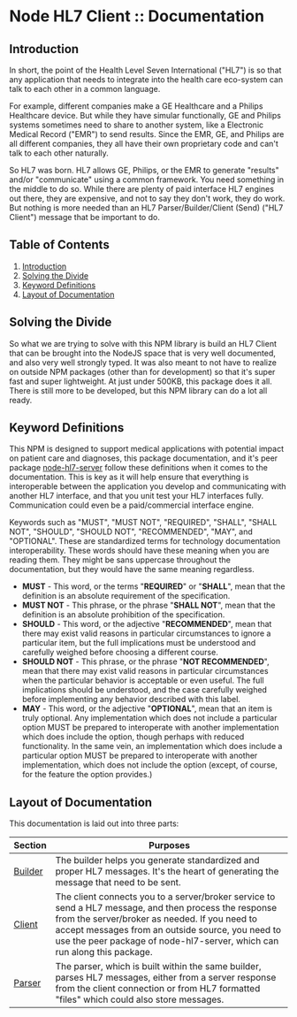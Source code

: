 # Node HL7 Client :: Documentation

## Introduction

In short, the point of the Health Level Seven International ("HL7") is so that any application that needs to integrate into the health care eco-system can talk to each other in a common language.

For example, different companies make a GE Healthcare and a Philips Healthcare device. But while they have simular functionally, GE and Philips systems sometimes need to share to another system, like a Electronic Medical Record ("EMR") to send results. Since the EMR, GE, and Philips are all different companies, they all have their own proprietary code and can't talk to each other naturally.

So HL7 was born. HL7 allows GE, Philips, or the EMR to generate "results" and/or "communicate" using a common framework. You need something in the middle to do so. While there are plenty of paid interface HL7 engines out there, they are expensive, and not to say they don't work, they do work. But nothing is more needed than an HL7 Parser/Builder/Client (Send) ("HL7 Client") message that be important to do.

## Table of Contents

1. [Introduction](#introduction)
2. [Solving the Divide](#solving-the-divide)
3. [Keyword Definitions](#Keyword-Definitions)
4. [Layout of Documentation](#layout-of-documentation)

## Solving the Divide

So what we are trying to solve with this NPM library is build an HL7 Client that can be brought into the NodeJS space that is very well documented, and also very well strongly typed. It was also meant to not have to realize on outside NPM packages (other than for development) so that it's super fast and super lightweight. At just under 500KB, this package does it all. There is still more to be developed, but this NPM library can do a lot all ready.

## Keyword Definitions

This NPM is designed to support medical applications with potential impact on patient care and diagnoses, this package documentation, and it's peer package [node-hl7-server](https://www.npmjs.com/package/node-hl7-server) follow these definitions when it comes to the documentation. This is key as it will help ensure that everything is interoperable between the application you develop and communicating with another HL7 interface, and that you unit test your HL7 interfaces fully. Communication could even be a paid/commercial interface engine.

Keywords such as "MUST", "MUST NOT", "REQUIRED",
"SHALL", "SHALL NOT", "SHOULD", "SHOULD NOT", "RECOMMENDED", "MAY", and "OPTIONAL".
These are standardized terms for  technology documentation interoperability.
These words should have these meaning when you are reading them.
They might be sans uppercase throughout the documentation, but they would have the same meaning regardless.

* **MUST** - This word, or the terms "**REQUIRED**" or "**SHALL**", mean that the definition is an absolute requirement of the specification.
* **MUST NOT** - This phrase, or the phrase "**SHALL NOT**", mean that the definition is an absolute prohibition of the specification.
* **SHOULD** - This word, or the adjective "**RECOMMENDED**", mean that there may exist valid reasons in particular circumstances to ignore a particular item, but the full implications must be understood and carefully weighed before choosing a different course.
* **SHOULD NOT** - This phrase, or the phrase "**NOT RECOMMENDED**", mean that there may exist valid reasons in particular circumstances when the particular behavior is acceptable or even useful. The full implications should be understood, and the case carefully weighed before implementing any behavior described with this label.
* **MAY** - This word, or the adjective "**OPTIONAL**",  mean that an item is truly optional.  Any implementation which does not include a particular option MUST be prepared to interoperate with another implementation which does include the option, though perhaps with reduced functionality. In the same vein, an implementation which does include a particular option MUST be prepared to interoperate with another implementation, which does not include the option (except, of course, for the feature the option provides.)

## Layout of Documentation

This documentation is laid out into three parts:

| Section                     | Purposes                                                                                                                                                                                                                                                                                |
|-----------------------------|-----------------------------------------------------------------------------------------------------------------------------------------------------------------------------------------------------------------------------------------------------------------------------------------|
| [Builder](builder/index.md) | The builder helps you generate standardized and proper HL7 messages. It's the heart of generating the message that need to be sent.                                                                                                                                                     |
| [Client](client/index.md)   | The client connects you to a server/broker service to send a HL7 message, and then process the response from the server/broker as needed. If you need to accept messages from an outside source, you need to use the peer package of node-hl7-server, which can run along this package. |
| [Parser](parser/index.md)   | The parser, which is built within the same builder, parses HL7 messages, either from a server response from the client connection or from HL7 formatted "files" which could also store messages.                                                                                        |


